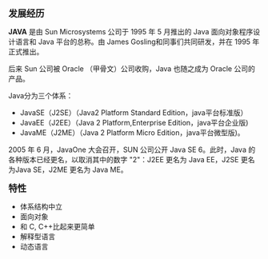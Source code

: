 **<font size="4">发展经历</font>**

**JAVA** 是由 Sun Microsystems 公司于 1995 年 5 月推出的 Java 面向对象程序设计语言和 Java 平台的总称。由 James Gosling和同事们共同研发，并在 1995 年正式推出。

后来 Sun 公司被 Oracle （甲骨文）公司收购，Java 也随之成为 Oracle 公司的产品。

Java分为三个体系：

- JavaSE（J2SE）（Java2 Platform Standard Edition，java平台标准版）
- JavaEE（J2EE）（Java 2 Platform,Enterprise Edition，java平台企业版)
- JavaME（J2ME）（Java 2 Platform Micro Edition，java平台微型版)。
  
2005 年 6 月，JavaOne 大会召开，SUN 公司公开 Java SE 6。此时，Java 的各种版本已经更名，以取消其中的数字 "2"：J2EE 更名为 Java EE，J2SE 更名为Java SE，J2ME 更名为 Java ME。


**<font size="4">特性</font>**
- 体系结构中立
- 面向对象
- 和 C, C++比起来更简单
- 解释型语言
- 动态语言
